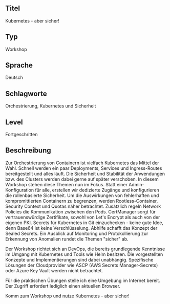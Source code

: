 ## Titel
Kubernetes - aber sicher!

## Typ
Workshop

## Sprache
Deutsch

## Schlagworte
Orchestrierung, Kubernetes und Sicherheit

## Level
Fortgeschritten

## Beschreibung

Zur Orchestrierung von Containern ist vielfach Kubernetes das Mittel der Wahl. Schnell werden ein paar Deployments, Services und Ingress-Routes bereitgestellt und alles läuft.
Die Sicherheit und Stabilität der Anwendungen bzw. des Clusters werden dabei gerne auf später verschoben.
In diesem Workshop stehen diese Themen nun im Fokus. Statt einer Admin-Konfiguration für alle, erstellen wir dedizierte Zugänge und konfigurieren die rollenbasierte Sicherheit. Um die Auswirkungen von fehlerhaften und kompromittierten Containern zu begrenzen, werden Rootless-Container, Security Context und Quotas näher betrachtet. Zusätzlich regeln Network Policies die Kommunikation zwischen den Pods. CertManager sorgt für vertrauenswürdige Zertifikate, sowohl von Let's Encrypt als auch von der eigenen PKI.
Secrets für Kubernetes in Git einzuchecken - keine gute Idee, denn Base64 ist keine Verschlüsselung. Abhilfe schafft das Konzept der Sealed Secrets.
Ein Ausblick auf Monitoring und Protokollierung zur Erkennung von Anomalien rundet die Themen "sicher" ab.

Der Workshop richtet sich an DevOps, die bereits grundlegende Kenntnisse im Umgang mit Kubernetes und Tools wie Helm besitzen.
Die vorgestellten Konzepte und Implementierungen sind dabei unabhängig. Spezifische Lösungen der Cloudprovider wie ASCP (AWS Secrets Manager-Secrets) oder Azure Key Vault werden nicht betrachtet.

Für die praktischen Übungen stelle ich eine Umgebung im Internet bereit. Der Zugriff erfordert lediglich einen aktuellen Browser.

Komm zum Workshop und nutze Kubernetes - aber sicher!

